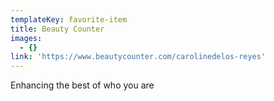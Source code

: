 ```yaml
---
templateKey: favorite-item
title: Beauty Counter
images:
  - {}
link: 'https://www.beautycounter.com/carolinedelos-reyes'
---
```

Enhancing the best of who you are
